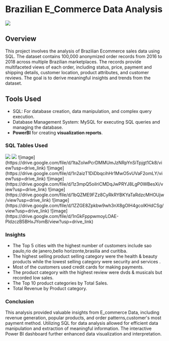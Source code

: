 # Brazilian E_Commerce Data Analysis
<img src="https://www.biztory.com/hubfs/retail%20ecommerce%20analytics.png">


## Overview

This project involves the analysis of Brazilian Ecommerce sales data using SQL.
The dataset contains 100,000 anonymized order records from 2016 to 2018 across multiple Brazilian marketplaces.
The records provide multifaceted views of each order, including status, price, payment and shipping details, customer location, product attributes, and customer reviews. 
The goal is to derive meaningful insights and trends from the dataset.

## Tools Used
* SQL: For database creation, data manipulation, and complex query execution.
* Database Management System: MySQL for executing SQL queries and managing the database.
* **PowerBI** for creating **visualization reports**.
  
### SQL Tables Used

<img src="https://images.geekster.in/experience/experience-img%20(4).webp" >
<img src="https://drive.google.com/file/d/1FhOyMaqPB5ulZxaW5kyBChgW5plJBg2l/view?usp=sharing">
![image](https://drive.google.com/file/d/1taZoIwPcrDMMUmJzNRpYnSiTpjgt1Ck8/view?usp=drive_link)
![image](https://drive.google.com/file/d/1n2aizT1DiDbqcihHr1MwO5vUVaF2omLY/view?usp=drive_link)
![image](https://drive.google.com/file/d/1z3mpQ5oilriCMDqJwPRYJ8LgP0WBesXi/view?usp=drive_link)
![image](https://drive.google.com/file/d/1bQZME9FZz8CyRkRYBKYaTaRdzcMHOUjw/view?usp=drive_link)
![image](https://drive.google.com/file/d/1ZZGE8Zpkbw9wh3nX8gOlH4gcolKHdCSg/view?usp=drive_link)
![image](https://drive.google.com/file/d/1nGkFpppwmoyLOAE-PldzczB5BHxJYomB/view?usp=drive_link)

### Insights
* The Top 5 cities with the highest number of customers include sao paulo,rio de janero,bello horizonte,brasilia and curitiba.
* The highest selling product selling category were the health & beauty products while the lowest selling category were security and services .
* Most of the customers used credit cards for making payments.
* The product category with the highest review were dvds & musicals but recorded low sales.
* The Top 10 product categories by Total Sales.
* Total Revenue by Product category.

### Conclusion

This analysis provided valuable insights from E_commerce Data, including revenue generation, popular products, and order patterns,customer's most payment method.
Utilizing SQL for data analysis allowed for efficient data manipulation and extraction of meaningful information.
The interactive Power BI dashboard further enhanced data visualization and interpretation.  




